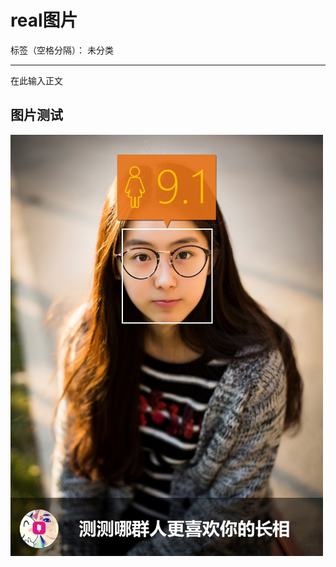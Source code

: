 ﻿# real图片

标签（空格分隔）： 未分类

---

在此输入正文
## 图片测试
<img src="https://raw.githubusercontent.com/yinzhedfs/markdown/master/pictures/real_beauty.jpg" width="500">




